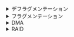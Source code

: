 <details><summary>デフラグメンテーション</summary>

- フラグメンテーションの分散化されたデータを整列させて、データをスピーディに取得する方法
</details>

<details><summary>フラグメンテーション</summary>

- ファイルがあちこちに分かれて断片化する状態。
</details>

<details><summary>DMA</summary>

- Dynamic Memory Access制御方式の略
- 入出力装置からメモリへのデータ転送をCPUを介さずに行う制御方式
- 専用の制御回路(DMAコントローラ)がメモリと入出力装置間のデータ転送を行う。
</details>

<details><summary>RAID</summary>

- 複数のハードディスクを組み合わせることで速度や信頼性を向上させる。
</details>
